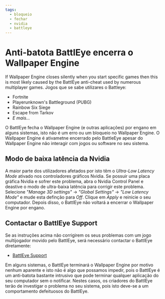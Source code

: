 ```yaml
---
tags:
  - bloqueio
  - fechar
  - nvidia
  - battleye
---
```


# Anti-batota BattlEye encerra o Wallpaper Engine
If Wallpaper Engine closes silently when you start specific games then this is most likely caused by the BattlEye anti-cheat used by numerous multiplayer games. Jogos que se sabe utilizares o Battleye:

* Fortnite
* Playerunknown's Battleground (PUBG)
* Rainbow Six Siege
* Escape from Tarkov
* *E mais...*

O BattlEye fecha o Wallpaper Engine (e outras aplicações) por engano em alguns sistemas, isto não é um erro ou um bloqueio no Wallpaper Engine. O Wallpaper Engine é ativametne encerrado pelo BattleEye apesar do Wallpaper Engine não interagir com jogos ou software no seu sistema.

## Modo de baixa latência da Nvidia
A maior parte dos utilizadores afetados por isto têm o *Ultra-Low Latency Mode* ativado nos controladores gráficos Nvidia. Se possuir uma placa gráfica Nvidia e sofrer este problema, abra o Nvidia Control Panel e deastive o modo de ultra-baixa latência para corrigir este problema. Selecione *"Manage 3D settings"* -> *"Global Settings"* -> *"Low Latency Mode"* e mude esta definção para *Off*. Clique em *Apply* e reinicie o seu computador. Depois disso, o BattlEye não voltará a encerrar o Wallpaper Engine por engano.

## Contactar o BattlEye Support
Se as instruções acima não corrigirem os seus problemas com um jogo multijogador movido pelo BattlEye, será necessário contactar o BattlEye diretamente:

* [BattlEye Support](https://www.battleye.com/contact/)

Em alguns sistemas, o BattlEye terminará o Wallpaper Engine por motivo nenhum aparente e isto não é algo que possamos impedir, pois o BattlEye é um anti-batota bastante intrusivo que pode terminar qualquer aplicação do seu computador sem o notificar. Nestes casos, os criadores do BattlEye terão de investigar o problema no seu sistema, pois isto deve-se a um comportamento defeituosos do BattlEye.
